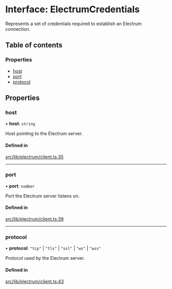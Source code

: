 # Interface: ElectrumCredentials

Represents a set of credentials required to establish an Electrum connection.

## Table of contents

### Properties

- [host](ElectrumCredentials.md#host)
- [port](ElectrumCredentials.md#port)
- [protocol](ElectrumCredentials.md#protocol)

## Properties

### host

• **host**: `string`

Host pointing to the Electrum server.

#### Defined in

[src/lib/electrum/client.ts:35](https://github.com/keep-network/tmewc/blob/main/typescript/src/lib/electrum/client.ts#L35)

___

### port

• **port**: `number`

Port the Electrum server listens on.

#### Defined in

[src/lib/electrum/client.ts:39](https://github.com/keep-network/tmewc/blob/main/typescript/src/lib/electrum/client.ts#L39)

___

### protocol

• **protocol**: ``"tcp"`` \| ``"tls"`` \| ``"ssl"`` \| ``"ws"`` \| ``"wss"``

Protocol used by the Electrum server.

#### Defined in

[src/lib/electrum/client.ts:43](https://github.com/keep-network/tmewc/blob/main/typescript/src/lib/electrum/client.ts#L43)
